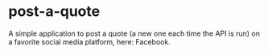 # post-a-quote
A simple application to post a quote (a new one each time the API is run) on a favorite social media platform, here: Facebook.
